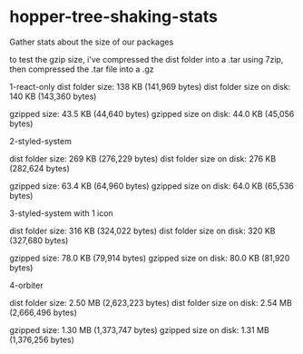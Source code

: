 # hopper-tree-shaking-stats
Gather stats about the size of our packages

to test the gzip size, i've compressed the dist folder into a .tar using 7zip, then compressed the .tar file into a .gz


1-react-only
dist folder size: 138 KB (141,969 bytes)
dist folder size on disk: 140 KB (143,360 bytes)

gzipped size: 43.5 KB (44,640 bytes)
gzipped size on disk: 44.0 KB (45,056 bytes)

2-styled-system

dist folder size: 269 KB (276,229 bytes)
dist folder size on disk: 276 KB (282,624 bytes)

gzipped size: 63.4 KB (64,960 bytes)
gzipped size on disk: 64.0 KB (65,536 bytes)

3-styled-system with 1 icon

dist folder size: 316 KB (324,022 bytes)
dist folder size on disk: 320 KB (327,680 bytes)

gzipped size: 78.0 KB (79,914 bytes)
gzipped size on disk: 80.0 KB (81,920 bytes)

4-orbiter

dist folder size: 2.50 MB (2,623,223 bytes)
dist folder size on disk: 2.54 MB (2,666,496 bytes)

gzipped size: 1.30 MB (1,373,747 bytes)
gzipped size on disk: 1.31 MB (1,376,256 bytes)

